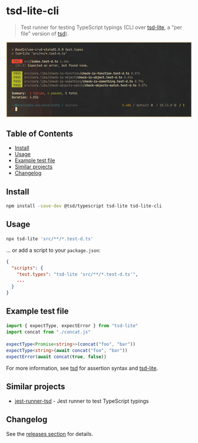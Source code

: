 # tsd-lite-cli

> Test runner for testing TypeScript typings (CLI over
> [tsd-lite][intro_tsd-lite], a "per file" version of [tsd][intro_tsd]).

![tsd-lite-cli demo](docs/demo.png "tsd-lite-cli demo")

[intro_tsd]: https://github.com/SamVerschueren/tsd
[intro_tsd-lite]: https://github.com/mrazauskas/tsd-lite

## Table of Contents

<!-- vim-markdown-toc GFM -->

- [Install](#install)
- [Usage](#usage)
- [Example test file](#example-test-file)
- [Similar projects](#similar-projects)
- [Changelog](#changelog)

<!-- vim-markdown-toc -->

## Install

```sh
npm install -save-dev @tsd/typescript tsd-lite tsd-lite-cli
```

## Usage

```sh
npx tsd-lite 'src/**/*.test-d.ts'
```

... or add a script to your `package.json`:

```json
{
  "scripts": {
    "test.types": "tsd-lite 'src/**/*.test-d.ts'",
    ...
  }
}
```

## Example test file

```typescript
import { expectType, expectError } from "tsd-lite"
import concat from "./concat.js"

expectType<Promise<string>>(concat("foo", "bar"))
expectType<string>(await concat("foo", "bar"))
expectError(await concat(true, false))
```

For more information, see [tsd][example_tsd] for assertion syntax and
[tsd-lite][example_tsd-lite].

[example_tsd]: https://github.com/SamVerschueren/tsd
[example_tsd-lite]: https://github.com/mrazauskas/tsd-lite

## Similar projects

- [jest-runner-tsd][similar_jest-runner-tsd] - Jest runner to test TypeScript
  typings

[similar_jest-runner-tsd]: https://github.com/jest-community/jest-runner-tsd

## Changelog

See the [releases section](https://github.com/asd14-xyz/tsd-lite-cli/releases)
for details.

